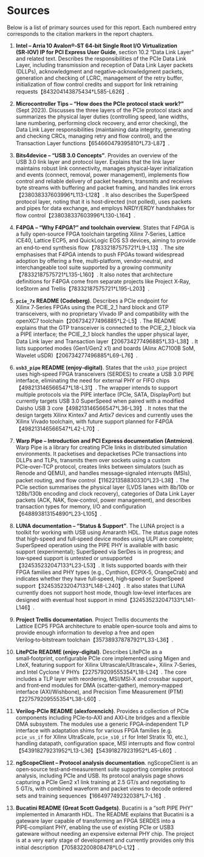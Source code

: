 # Sources

Below is a list of primary sources used for this report. Each numbered entry corresponds to the citation markers in the report chapters.

1. <a id="source1"></a> **Intel – Arria 10 Avalon®‑ST 64‑bit Single Root I/O Virtualization (SR‑IOV) IP for PCI Express User Guide**, section 10.2 “Data Link Layer” and related text. Describes the responsibilities of the PCIe Data Link Layer, including transmission and reception of Data Link Layer packets (DLLPs), acknowledgment and negative‑acknowledgment packets, generation and checking of LCRC, management of the retry buffer, initialization of flow control credits and support for link retraining requests【843204143875434†L585-L626】.

2. <a id="source2"></a> **Microcontroller Tips – “How does the PCIe protocol stack work?”** (Sept 2023). Discusses the three layers of the PCIe protocol stack and summarizes the physical layer duties (controlling speed, lane widths, lane numbering, performing clock recovery, and error checking), the Data Link Layer responsibilities (maintaining data integrity, generating and checking CRCs, managing retry and flow control), and the Transaction Layer functions【654660479395810†L73-L87】.

3. <a id="source3"></a> **Bits4device – “USB 3.0 Concepts”**. Provides an overview of the USB 3.0 link layer and protocol layer. Explains that the link layer maintains robust link connectivity, manages physical‑layer initialization and events (connect, removal, power management), implements flow control and reliable delivery of packet headers, transmits and receives byte streams with buffering and packet framing, and handles link errors【238038337603996†L113-L128】. It also describes the SuperSpeed protocol layer, noting that it is host‑directed (not polled), uses packets and pipes for data exchange, and employs NRDY/ERDY handshakes for flow control【238038337603996†L130-L164】.

4. <a id="source4"></a> **F4PGA – “Why F4PGA?” and toolchain overview**. States that F4PGA is a fully open‑source FPGA toolchain targeting Xilinx 7‑Series, Lattice iCE40, Lattice ECP5, and QuickLogic EOS S3 devices, aiming to provide an end‑to‑end synthesis flow【78332187575721†L9-L13】. The site emphasises that F4PGA intends to push FPGAs toward widespread adoption by offering a free, multi‑platform, vendor‑neutral, and interchangeable tool suite supported by a growing community【78332187575721†L135-L160】. It also notes that architecture definitions for F4PGA come from separate projects like Project X‑Ray, IceStorm and Trellis【78332187575721†L195-L203】.

5. <a id="source5"></a> **`pcie_7x` README (Codeberg)**. Describes a PCIe endpoint for Xilinx 7‑Series FPGAs using the PCIE_2_1 hard block and GTP transceivers, with no proprietary Vivado IP and compatibility with the openXC7 toolchain【206734277496885†L2-L5】. The README explains that the GTP transceiver is connected to the PCIE_2_1 block via a PIPE interface; the PCIE_2_1 block handles the upper physical layer, Data Link layer and Transaction layer【206734277496885†L33-L38】. It lists supported modes (Gen1/Gen2 x1) and boards (Alinx AC7100B SoM, Wavelet uSDR)【206734277496885†L69-L76】.

6. <a id="source6"></a> **`usb3_pipe` README (enjoy‑digital)**. States that the `usb3_pipe` project uses high‑speed FPGA transceivers (SERDES) to create a USB 3.0 PIPE interface, eliminating the need for external PHY or FIFO chips【498213146566547†L18-L31】. The wrapper intends to support multiple protocols via the PIPE interface (PCIe, SATA, DisplayPort) but currently targets USB 3.0 SuperSpeed when paired with a modified Daisho USB 3 core【498213146566547†L36-L39】. It notes that the design targets Xilinx Kintex7 and Artix7 devices and currently uses the Xilinx Vivado toolchain, with future support planned for F4PGA【498213146566547†L42-L70】.

7. <a id="source7"></a> **Warp Pipe – Introduction and PCI Express documentation (Antmicro)**. Warp Pipe is a library for creating PCIe links in distributed simulation environments. It packetises and depacketises PCIe transactions into DLLPs and TLPs, transmits them over sockets using a custom PCIe‑over‑TCP protocol, creates links between simulators (such as Renode and QEMU), and handles message‑signaled interrupts (MSIs), packet routing, and flow control【116221358830330†L23-L38】. The PCIe section summarises the physical layer (LVDS lanes with 8b/10b or 128b/130b encoding and clock recovery), categories of Data Link Layer packets (ACK, NAK, flow‑control, power management), and describes transaction types for memory, I/O and configuration【648893813154890†L23-L105】.

8. <a id="source8"></a> **LUNA documentation – “Status & Support”**. The LUNA project is a toolkit for working with USB using Amaranth HDL. The status page notes that high‑speed and full‑speed device modes using ULPI are complete; SuperSpeed operation using the PIPE PHY is available with basic support (experimental); SuperSpeed via SerDes is in progress; and low‑speed support is untested or unsupported【324535232047133†L23-L53】. It lists supported boards with their FPGA families and PHY types (e.g., Cynthion, ECPIX‑5, OrangeCrab) and indicates whether they have full‑speed, high‑speed or SuperSpeed support【324535232047133†L148-L240】. It also states that LUNA currently does not support host mode, though low‑level interfaces are designed with eventual host support in mind【324535232047133†L141-L146】.

9. <a id="source9"></a> **Project Trellis documentation**. Project Trellis documents the Lattice ECP5 FPGA architecture to enable open‑source tools and aims to provide enough information to develop a free and open Verilog‑to‑bitstream toolchain【357389378787921†L33-L36】.

10. <a id="source10"></a> **LitePCIe README (enjoy‑digital)**. Describes LitePCIe as a small‑footprint, configurable PCIe core implemented using Migen and LiteX, featuring support for Xilinx Ultrascale/Ultrascale+, Xilinx 7‑Series, and Intel Cyclone V PHYs【227579209555354†L18-L24】. The core includes a TLP layer with reordering, MSI/MSI‑X and crossbar support, and front‑end modules for DMA (scatter‑gather), memory‑mapped interface (AXI/Wishbone), and Precision Time Measurement (PTM)【227579209555354†L38-L60】.

11. <a id="source11"></a> **Verilog‑PCIe README (alexforencich)**. Provides a collection of PCIe components including PCIe‑to‑AXI and AXI‑Lite bridges and a flexible DMA subsystem. The modules use a generic FPGA‑independent TLP interface with adaptation shims for various FPGA families (e.g. `pcie_us_if` for Xilinx UltraScale, `pcie_s10_if` for Intel Stratix 10, etc.), handling datapath, configuration space, MSI interrupts and flow control【543918279231952†L13-L36】【543918279231952†L45-L60】.

12. <a id="source12"></a> **ngScopeClient – Protocol analysis documentation**. ngScopeClient is an open‑source test‑and‑measurement suite supporting complex protocol analysis, including PCIe and USB. Its protocol analysis page shows capturing a PCIe Gen2 x1 link training at 2.5 GT/s and negotiating to 5 GT/s, with combined waveform and packet views to decode ordered sets and training sequences【166497749232038†L7-L16】.

13. <a id="source13"></a> **Bucatini README (Great Scott Gadgets)**. Bucatini is a “soft PIPE PHY” implemented in Amaranth HDL. The README explains that Bucatini is a gateware layer capable of transforming an FPGA SERDES into a PIPE‑compliant PHY, enabling the use of existing PCIe or USB3 gateware without needing an expensive external PHY chip. The project is at a very early stage of development and currently provides only this initial description【705832200808478†L0-L12】.
